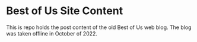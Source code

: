 # Best of Us Site Content

This is repo holds the post content of the old Best of Us web blog.  The blog was taken offline in October of 2022.
